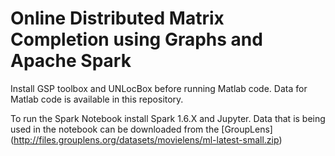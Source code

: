 # Online Distributed Matrix Completion using Graphs and Apache Spark

Install GSP toolbox and UNLocBox before running Matlab code.
Data for Matlab code is available in this repository.

To run the Spark Notebook install Spark 1.6.X and Jupyter.
Data that is being used in the notebook can be downloaded from the [GroupLens] (http://files.grouplens.org/datasets/movielens/ml-latest-small.zip)